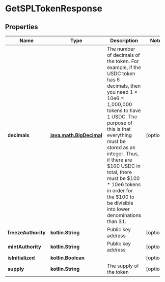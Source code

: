 
# GetSPLTokenResponse

## Properties
Name | Type | Description | Notes
------------ | ------------- | ------------- | -------------
**decimals** | [**java.math.BigDecimal**](java.math.BigDecimal.md) | The number of decimals of the token. For example, if the USDC token has 6 decimals, then you need 1 * 10e6 &#x3D; 1,000,000 tokens to have 1 USDC. The purpose of this is that everything must be stored as  an integer. Thus, if there are $100 USDC in total, there must be $100 * 10e6 tokens in order for the $100 to be divisible into lower denominations than $1.  |  [optional]
**freezeAuthority** | **kotlin.String** | Public key address |  [optional]
**mintAuthority** | **kotlin.String** | Public key address |  [optional]
**isInitialized** | **kotlin.Boolean** |  |  [optional]
**supply** | **kotlin.String** | The supply of the token |  [optional]




